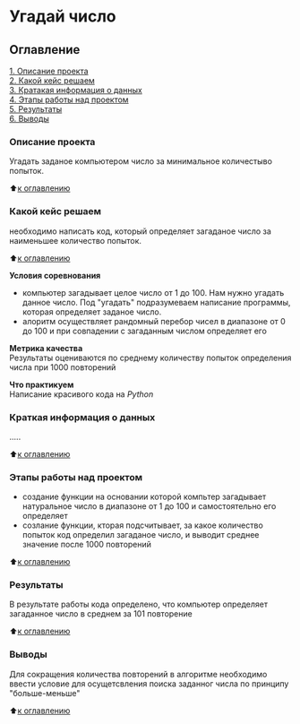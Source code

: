 # Угадай число

## Оглавление
[1. Описание проекта](https://github.com/PavelALA/granit/blob/main/project_0/README.md#Описание-проекта)\
[2. Какой кейс решаем](https://github.com/PavelALA/granit/blob/main/project_0/README.md#Какой-кейс-решаем)\
[3. Кратакая информация о данных](https://github.com/PavelALA/granit/blob/main/project_0/README.md#Краткая-информация-о-данных)\
[4. Этапы работы над проектом](https://github.com/PavelALA/granit/blob/main/project_0/README.md#Этапы-работы-над-проектом)\
[5. Результаты](https://github.com/PavelALA/granit/blob/main/project_0/README.md#Результаты)\
[6. Выводы](https://github.com/PavelALA/granit/blob/main/project_0/README.md#Выводы)

### Описание проекта
Угадать заданое компьютером число за минимальное количестыво попыток.

:arrow_up:[к оглавлению](https://github.com/PavelALA/granit/blob/main/project_0/README.md#Оглавление)

### Какой кейс решаем
необходимо написать код, который определяет загаданое число за наименьшее количество попыток.

:arrow_up:[к оглавлению](https://github.com/PavelALA/granit/blob/main/project_0/README.md#Оглавление)

**Условия соревнования**
- компьютер загадывает целое число от 1 до 100. Нам нужно угадать данное число. Под "угадать" подразумеваем написание программы, которая определяет заданое число.
- алоритм  осуществляет рандомный перебор чисел в диапазоне от 0 до 100 и при совпадении с загаданным числом определяет его

**Метрика качества**\
Результаты оцениваются по среднему количеству попыток определения числа при 1000 повторений

**Что практикуем**\
Написание красивого кода на *Python*

### Краткая информация о данных
.....

:arrow_up:[к оглавлению](https://github.com/PavelALA/granit/blob/main/project_0/README.md#Оглавление)

### Этапы работы над проектом
- создание функции на основании которой компьтер загадывает натуральное число в диапазоне от 1 до 100 и самостоятельно его определяет
- созлание функции, кторая подсчитывает, за какое количество попыток код определил загаданое число, и выводит среднее значение после 1000 повторений

:arrow_up:[к оглавлению](https://github.com/PavelALA/granit/blob/main/project_0/README.md#Оглавление)

### Результаты
В результате работы кода определено, что компьютер определяет загаданное число в среднем за 101 повторение

:arrow_up:[к оглавлению](https://github.com/PavelALA/granit/blob/main/project_0/README.md#Оглавление)

### Выводы
Для сокращения количества повторений в алгоритме необходимо ввести условие для осущетсвления поиска заданног числа по принципу "больше-меньше"

:arrow_up:[к оглавлению](https://github.com/PavelALA/granit/blob/main/project_0/README.md#Оглавление)